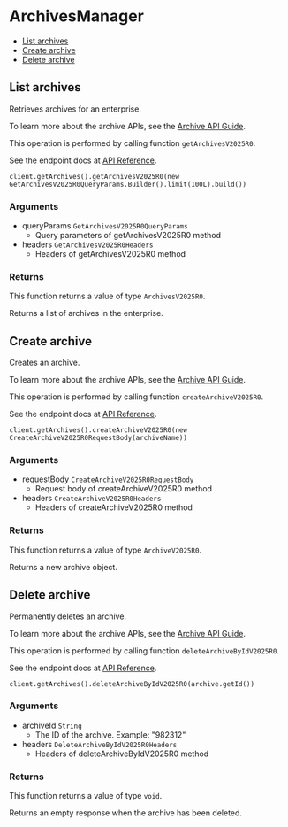# ArchivesManager


- [List archives](#list-archives)
- [Create archive](#create-archive)
- [Delete archive](#delete-archive)

## List archives

Retrieves archives for an enterprise.

To learn more about the archive APIs, see the [Archive API Guide](g://archives).

This operation is performed by calling function `getArchivesV2025R0`.

See the endpoint docs at
[API Reference](https://developer.box.com/reference/v2025.0/get-archives/).

<!-- sample get_archives_v2025.0 -->
```
client.getArchives().getArchivesV2025R0(new GetArchivesV2025R0QueryParams.Builder().limit(100L).build())
```

### Arguments

- queryParams `GetArchivesV2025R0QueryParams`
  - Query parameters of getArchivesV2025R0 method
- headers `GetArchivesV2025R0Headers`
  - Headers of getArchivesV2025R0 method


### Returns

This function returns a value of type `ArchivesV2025R0`.

Returns a list of archives in the enterprise.


## Create archive

Creates an archive.

To learn more about the archive APIs, see the [Archive API Guide](g://archives).

This operation is performed by calling function `createArchiveV2025R0`.

See the endpoint docs at
[API Reference](https://developer.box.com/reference/v2025.0/post-archives/).

<!-- sample post_archives_v2025.0 -->
```
client.getArchives().createArchiveV2025R0(new CreateArchiveV2025R0RequestBody(archiveName))
```

### Arguments

- requestBody `CreateArchiveV2025R0RequestBody`
  - Request body of createArchiveV2025R0 method
- headers `CreateArchiveV2025R0Headers`
  - Headers of createArchiveV2025R0 method


### Returns

This function returns a value of type `ArchiveV2025R0`.

Returns a new archive object.


## Delete archive

Permanently deletes an archive.

To learn more about the archive APIs, see the [Archive API Guide](g://archives).

This operation is performed by calling function `deleteArchiveByIdV2025R0`.

See the endpoint docs at
[API Reference](https://developer.box.com/reference/v2025.0/delete-archives-id/).

<!-- sample delete_archives_id_v2025.0 -->
```
client.getArchives().deleteArchiveByIdV2025R0(archive.getId())
```

### Arguments

- archiveId `String`
  - The ID of the archive. Example: "982312"
- headers `DeleteArchiveByIdV2025R0Headers`
  - Headers of deleteArchiveByIdV2025R0 method


### Returns

This function returns a value of type `void`.

Returns an empty response when the archive has been deleted.


